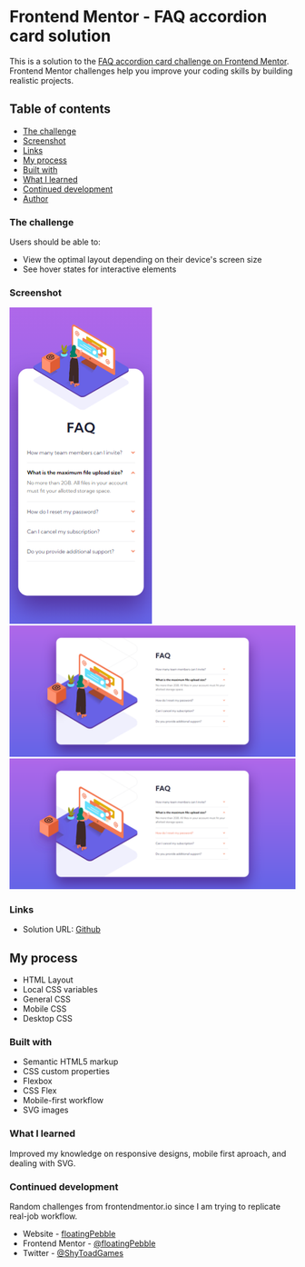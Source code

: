 # Frontend Mentor - FAQ accordion card solution

This is a solution to the [FAQ accordion card challenge on Frontend Mentor](https://www.frontendmentor.io/challenges/faq-accordion-card-XlyjD0Oam). Frontend Mentor challenges help you improve your coding skills by building realistic projects. 

## Table of contents

  - [The challenge](#the-challenge)
  - [Screenshot](#screenshot)
  - [Links](#links)
  - [My process](#my-process)
  - [Built with](#built-with)
  - [What I learned](#what-i-learned)
  - [Continued development](#continued-development)
  - [Author](#author)

  ### The challenge

Users should be able to:

- View the optimal layout depending on their device's screen size
- See hover states for interactive elements

### Screenshot

![Mobile view](images/mobileView.png)
![Desktop view](images/desktopView.png)
![Active states](images/activeStates.png)

### Links

- Solution URL: [Github](https://github.com/floatingPebble/floatingPebble.faq-accordion-card-FM.io)

## My process

- HTML Layout
- Local CSS variables
- General CSS
- Mobile CSS
- Desktop CSS

### Built with

- Semantic HTML5 markup
- CSS custom properties
- Flexbox
- CSS Flex
- Mobile-first workflow
- SVG images

### What I learned

Improved my knowledge on responsive designs, mobile first aproach, and dealing with SVG.

### Continued development

Random challenges from frontendmentor.io since I am trying to replicate real-job workflow.

- Website - [floatingPebble](https://github.com/floatingPebble)
- Frontend Mentor - [@floatingPebble](https://www.frontendmentor.io/profile/floatingPebble)
- Twitter - [@ShyToadGames](https://twitter.com/ShyToadGames)